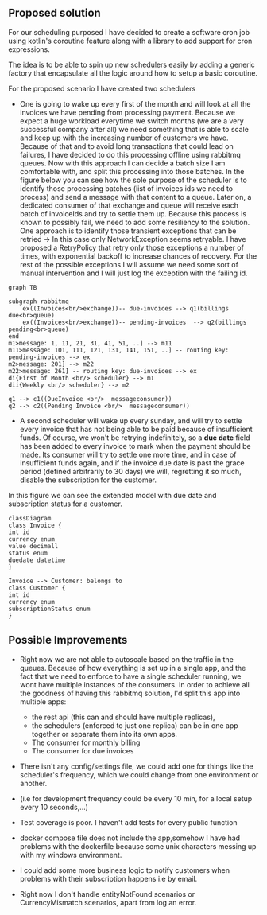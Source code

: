 ## Proposed solution

For our scheduling purposed I have decided to create a software cron job using kotlin's coroutine feature along with a library to add support for cron expressions.

The idea is to be able to spin up new schedulers easily by adding a generic factory that encapsulate all the logic around how to setup a basic coroutine.

For the proposed scenario I have created two schedulers 

- One is going to wake up every first of the month and will look at all the invoices we have pending from processing payment. 
Because we expect a huge workload everytime we switch months (we are a very successful company after all) we need something that is able to scale and keep up with the 
increasing number of customers we have. Because of that and to avoid long transactions that could lead on failures, I have decided to do this processing offline
using rabbitmq queues. Now with this approach I can decide a batch size I am comfortable with, and split this processing into those batches. 
In the figure below you can see how the sole purpose of the scheduler is to identify those processing batches (list of invoices ids we need to process)
and send a message with that content to a queue.
Later on, a dedicated consumer of that exchange and queue will receive each batch of invoiceIds and try to settle them up.
Because this process is known to possibly fail, we need to add some resiliency to the solution. 
One approach is to identify those transient exceptions that can be retried ->  In this case only NetworkException seems retryable.
I have proposed a RetryPolicy that retry only those exceptions a number of times, with exponential backoff to increase chances of recovery.
For the rest of the possible exceptions I will assume we need some sort of manual intervention and I will just log the exception with the failing id.
```mermaid
graph TB

subgraph rabbitmq
    ex((Invoices<br/>exchange))-- due-invoices --> q1(billings due<br>queue)
    ex((Invoices<br/>exchange))-- pending-invoices  --> q2(billings pending<br>queue)
end
m1>message: 1, 11, 21, 31, 41, 51, ..] --> m11
m11>message: 101, 111, 121, 131, 141, 151, ..] -- routing key: pending-invoices --> ex
m2>message: 201] --> m22
m22>message: 261] -- routing key: due-invoices --> ex
di{First of Month <br/> scheduler} --> m1
dii{Weekly <br/> scheduler} --> m2

q1 --> c1((DueInvoice <br/>  messageconsumer))
q2 --> c2((Pending Invoice <br/>  messageconsumer))
```

- A second scheduler will wake up every sunday, and will try to settle every invoice that has not being able to be paid because of insufficient funds.
Of course, we won't be retrying indefinitely, so a **due date** field has been added to every invoice to mark when the payment should be made.
Its consumer will try to settle one more time, and in case of insufficient funds again, and if the invoice due date is past the grace period (defined arbitrarily to 30 days) we will, regretting it so much, disable the subscription for the customer.

In this figure we can see the extended model with due date and subscription status for a customer.

```mermaid
classDiagram
class Invoice {
int id
currency enum
value decimall
status enum
duedate datetime
}

Invoice --> Customer: belongs to
class Customer {
int id
currency enum
subscriptionStatus enum
}
```

## Possible Improvements
- Right now we are not able to autoscale based on the traffic in the queues. Because of how everything is set up in a single app, and the fact
that we need to enforce to have a single scheduler running, we wont have multiple instances of the consumers. In order to achieve all the
goodness of having this rabbitmq solution, I'd split this app into multiple apps:
  - the rest api (this can and should have multiple replicas), 
  - the schedulers (enforced to just one replica) can be in one app together or separate them into its own apps.
  - The consumer for monthly billing 
  - The consumer for due invoices

- There isn't any config/settings file, we could add one for things like the scheduler's frequency, which we could change from one environment or another.
- (i.e for development frequency could be every 10 min, for a local setup every 10 seconds,...)
- Test coverage is poor. I haven't add tests for every public function
- docker compose file does not include the app,somehow I have had problems with the dockerfile because some unix characters messing up with my windows environment.
- I could add some more business logic to notify customers when problems with their subscription happens i.e by email.
- Right now I don't handle entityNotFound scenarios or CurrencyMismatch scenarios, apart from log an error.